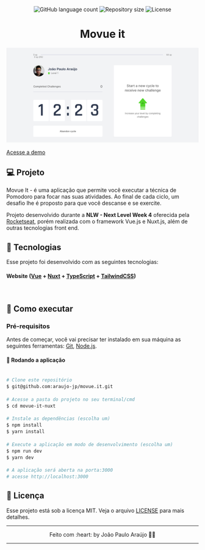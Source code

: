 <p align="center">
	<img alt="GitHub language count" src="https://img.shields.io/github/languages/count/araujo-jp/movue.it?color=%2304D361">

  <img alt="Repository size" src="https://img.shields.io/github/repo-size/araujo-jp/movue.it">

  <img alt="License" src="https://img.shields.io/badge/license-MIT-brightgreen">
</p>
<h1 align="center">Movue it</h1> 

<p align="center">
	<img src=".github/cover.png" width="800px">
</p>

[Acesse a demo](https://movue-kappa.vercel.app/)

## 💻 Projeto

Movue It - é uma aplicação que permite você executar a técnica de Pomodoro para focar nas suas atividades. Ao final de cada ciclo, um desafio lhe é proposto para que você descanse e se exercite.

Projeto desenvolvido durante a **NLW - Next Level Week 4** oferecida pela [Rocketseat](https://nextlevelweek.com/), porém realizada com o framework Vue.js e Nuxt.js, além de outras tecnologias front end.

## 🧪 Tecnologias

Esse projeto foi desenvolvido com as seguintes tecnologias:

#### **Website**  ([Vue](https://vuejs.org/) + [Nuxt](https://nuxtjs.org/)  +  [TypeScript](https://www.typescriptlang.org/) + [TailwindCSS](https://tailwindcss.com/))
<br>


## 🚀 Como executar

### Pré-requisitos

Antes de começar, você vai precisar ter instalado em sua máquina as seguintes ferramentas:
[Git](https://git-scm.com), [Node.js](https://nodejs.org/en/).

#### 🧭 Rodando a aplicação

```bash

# Clone este repositório
$ git@github.com:araujo-jp/movue.it.git

# Acesse a pasta do projeto no seu terminal/cmd
$ cd movue-it-nuxt

# Instale as dependências (escolha um)
$ npm install
$ yarn install

# Execute a aplicação em modo de desenvolvimento (escolha um)
$ npm run dev
$ yarn dev

# A aplicação será aberta na porta:3000
# acesse http://localhost:3000
```
## 📝 Licença

Esse projeto está sob a licença MIT. Veja o arquivo [LICENSE](./LICENSE) para mais detalhes.

---

<p align="center">Feito com :heart: by João Paulo Araújo 👋🏻</p>



---
